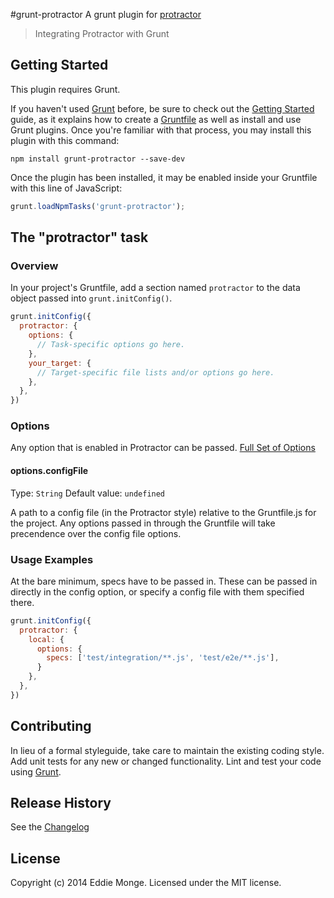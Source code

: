 #grunt-protractor
A grunt plugin for [protractor](https://github.com/juliemr/protractor)

> Integrating Protractor with Grunt

## Getting Started
This plugin requires Grunt.

If you haven't used [Grunt](http://gruntjs.com/) before, be sure to check out the [Getting Started](http://gruntjs.com/getting-started) guide, as it explains how to create a [Gruntfile](http://gruntjs.com/sample-gruntfile) as well as install and use Grunt plugins. Once you're familiar with that process, you may install this plugin with this command:

```shell
npm install grunt-protractor --save-dev
```

Once the plugin has been installed, it may be enabled inside your Gruntfile with this line of JavaScript:

```js
grunt.loadNpmTasks('grunt-protractor');
```

## The "protractor" task

### Overview
In your project's Gruntfile, add a section named `protractor` to the data object passed into `grunt.initConfig()`.

```js
grunt.initConfig({
  protractor: {
    options: {
      // Task-specific options go here.
    },
    your_target: {
      // Target-specific file lists and/or options go here.
    },
  },
})
```

### Options

Any option that is enabled in Protractor can be passed. [Full Set of Options](https://github.com/angular/protractor/blob/master/referenceConf.js)

#### options.configFile
Type: `String`
Default value: `undefined`

A path to a config file (in the Protractor style) relative to the Gruntfile.js for the project. Any options passed in through the Gruntfile will take precendence over the config file options.

### Usage Examples

At the bare minimum, specs have to be passed in. These can be passed in directly in the config option, or specify a config file with them specified there.

```js
grunt.initConfig({
  protractor: {
    local: {
      options: {
        specs: ['test/integration/**.js', 'test/e2e/**.js'],
      }
    },
  },
})
```

## Contributing
In lieu of a formal styleguide, take care to maintain the existing coding style. Add unit tests for any new or changed functionality. Lint and test your code using [Grunt](http://gruntjs.com/).

## Release History
See the [Changelog](/CHANGELOG.md)

## License
Copyright (c) 2014 Eddie Monge. Licensed under the MIT license.

